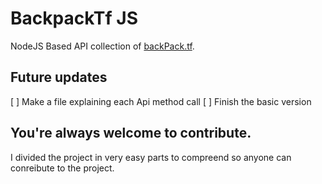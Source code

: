 # BackpackTf JS
NodeJS Based API collection of [backPack.tf](backpack.tf).

## Future updates
 [ ] Make a file explaining each Api method call
 [ ] Finish the basic version

## You're always welcome to contribute.
I divided the project in very easy parts to compreend so anyone can conreibute to the project.